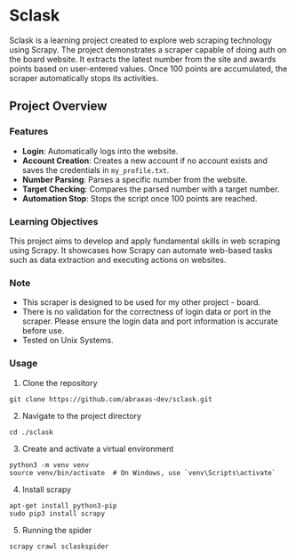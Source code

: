 # Sclask
Sclask is a learning project created to explore web scraping technology using Scrapy. The project demonstrates a scraper capable of doing auth on the board website. It extracts the latest number from the site and awards points based on user-entered values. Once 100 points are accumulated, the scraper automatically stops its activities.

## Project Overview 

### Features
- **Login**: Automatically logs into the website.
- **Account Creation**: Creates a new account if no account exists and saves the credentials in `my_profile.txt`.
- **Number Parsing**: Parses a specific number from the website.
- **Target Checking**: Compares the parsed number with a target number.
- **Automation Stop**: Stops the script once 100 points are reached.

### Learning Objectives
This project aims to develop and apply fundamental skills in web scraping using Scrapy. It showcases how Scrapy can automate web-based tasks such as data extraction and executing actions on websites.

### Note
- This scraper is designed to be used for my other project - board.
- There is no validation for the correctness of login data or port in the scraper. Please ensure the login data and port information is accurate before use.
- Tested on Unix Systems.

### Usage
1. Clone the repository
```
git clone https://github.com/abraxas-dev/sclask.git
```
2. Navigate to the project directory
```
cd ./sclask
```
3. Create and activate a virtual environment
```
python3 -m venv venv
source venv/bin/activate  # On Windows, use `venv\Scripts\activate`
```
4. Install scrapy
```
apt-get install python3-pip
sudo pip3 install scrapy
```
5. Running the spider
```
scrapy crawl sclaskspider
```
